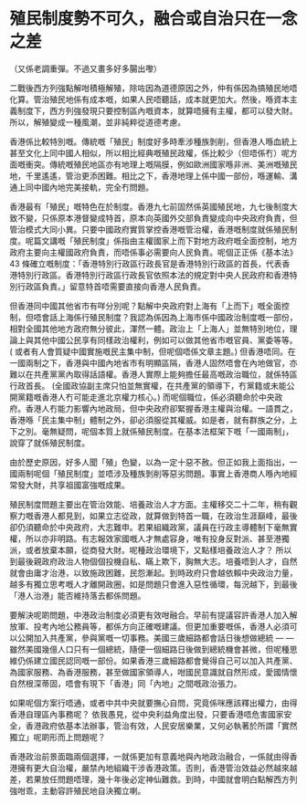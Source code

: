 # 殖民制度勢不可久，融合或自治只在一念之差

（又係老調重彈。不過又畫多好多腸出嚟）

二戰後西方列強點解咁積極解殖，除咗因為道德原因之外，仲有係因為搞殖民地唔化算。管治殖民地係有成本嘅，如果人民唔聽話，成本就更加大。然後，喺資本主義制度下，西方列強發現只要控制區內嘅資本，就算唔擁有主權，都可以發大財。所以，解殖變成一種風潮，並非純粹從道德考慮。

香港係比較特別嘅。傳統嘅「殖民」制度好多時牽涉種族剝削，但香港人喺血統上甚至文化上同中國人相似，所以相比經典嘅殖民政權，係比較少（但唔係冇）呢方面嘅衝突。傳統嘅殖民地區亦有地理上嘅隔膜，例如歐洲國家喺非洲、美洲嘅殖民地，千里遙遙，管治更添困難。相比之下，香港地理上係中國一部份，喺運輸、溝通上同中國內地完美接軌，完全冇問題。

香港最有「殖民」嘅特色在於制度。香港九七前固然係英國殖民地，九七後制度大致不變，只係原本港督變成特首，原本向英國外交部負責變成向中央政府負責，但管治模式大同小異。只要中國政府實質掌控香港嘅管治權，香港嘅制度就係殖民制度。呢篇文講嘅「殖民制度」係指由主權國家上而下對地方政府嘅全面控制，地方政府主要向主權國政府負責，而唔係事必需要向人民負責。呢個正正係《基本法》43 條確立嘅制度：「香港特別行政區行政長官是香港特別行政區的首長，代表香港特別行政區。香港特別行政區行政長官依照本法的規定對中央人民政府和香港特別行政區負責。」留意特首唔需要直接向香港人民負責。

但香港同中國其他省市有咩分別呢？點解中央政府對上海有「上而下」嘅全面控制，但唔會話上海係行殖民制度？我認為係因為上海市係中國政治制度嘅一部份，相對全國其他地方政府無分彼此，渾然一體。政治上「上海人」並無特別地位，理論上與其他中國公民享有同樣政治權利，例如可以做其他省市嘅官員、黨委等等。( 或者有人會質疑中國實施嘅民主集中制，但呢個唔係文章主題。) 但香港唔同。在一國兩制之下，香港與中國內地省市有明顯區隔，香港人固然唔會在內地做官，亦難以在共產黨黨內取得話語權。香港人實際上能夠擔任最高嘅政治職位，就係特區行政首長。 (全國政協副主席只怕並無實權，在共產黨的領導下，冇黨籍或未能公開黨籍嘅香港人冇可能走進北京權力核心。) 而呢個職位，係必須聽命於中央政府。香港人冇能力影響內地政局，但中央政府卻緊握香港主權與治權。一語貫之，香港喺「民主集中制」體制之外，卻必須服從其權威。如是者，就有群族之分，上下之別。毫無疑問，呢個本質上就係殖民制度。在基本法框架下嘅「一國兩制」，說穿了就係殖民制度。

由於歷史原因，好多人聞「殖」色變，以為一定十惡不赦。但正如我上面指出，一國兩制呢個「殖民制度」並唔涉及種族剝削等惡劣問題。事實上香港商人喺內地經常發大財，共享祖國富強嘅成果。

殖民制度問題主要出在管治效能、培養政治人才方面。主權移交二十二年，稍有觀察力嘅香港人都見到，如果立志從政，就算做到特首一職，在政治生涯巔峰，最後卻仍須聽命於中央政府，大志難申。若果組織政黨，議員在行政主導體制下毫無實權，所以亦非明路。有志報效家國嘅人才無處容身，唯有投身反對派、甚至港獨派，或者放棄本願，從商發大財。呢種政治環境下，又點樣培養政治人才？ 所以到最後親政府政治人物個個投機自私、瞞上欺下，胸無大志。培養唔到人才，自然就會由庸才治港，以致施政困難，民怨漸起。到時政府只會越依賴中央政治力量，越多有獨立思考嘅人才離開政圈，如是問題只會進入惡性循環，每況越下，到最後「港人治港」能否維持落去都係問題。

要解決呢啲問題，中港政治制度必須更有效咁融合。早前有提議容許香港人加入解放軍、投考內地公務員等，都係方向正確嘅建議。但更加重要嘅係，香港人必須可以公開加入共產黨，參與黨嘅一切事務。美國三歲細路都會話日後想做總統 — — 雖然美國幾億人口只有一個總統，隨便一個細路日後做到總統機會甚微，但呢種思維仍係建立國民認同嘅一部份。如果香港三歲細路都會覺得自己可以加入共產黨、為國家服務、為香港服務，甚至做國家領導人，咁國民意識就自然形成，愛國情懷自然根深蒂固，唔會有現下「香港」同「內地」之間嘅政治張力。

如果呢個方案行唔通，或者中共中央就要撫心自問，究竟係咪應該釋出權力，由得香港自理區內事務呢？ 依我愚見，從中央利益角度出發，只要香港唔危害國家安全，香港政府依基本法辦事，管治有效，人民安居樂業，又何必執著於所謂「實然獨立」呢啲形而上問題呢？

香港政治前景面臨兩個選擇，一就係更加有意義地與內地政治融合，一係就由得香港擁有更大自治權，嚴禁內地組織干涉香港政策。否則，香港管治效益必然越來越差，若果放任問題唔理，幾十年後必定神仙難救。到時，中國就會明白點解西方列強咁乖，主動容許殖民地自決獨立喇。

